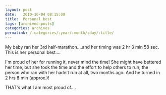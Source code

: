 ```yaml
---
layout: post
date:	2010-10-04 08:15:00
title:  Personal best
tags: [archived-posts]
categories: archives
permalink: /:categories/:year/:month/:day/:title/
---
```

My baby ran her 3rd half-marathon....and her timing was 2 hr 3 min 58 sec. This is her personal best....

I'm proud of her for running it, never mind the time! She might have bettered her time, but she took the time and the effort to help others to run; the person who ran with her hadn't run at all, two months ago. And he turned in 2 hrs 8 min (approx.)!

THAT's what I am most proud of....

